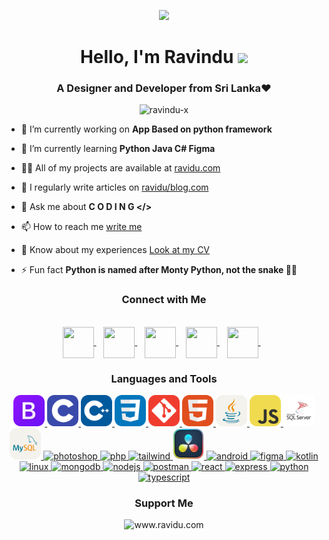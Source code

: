 <p align="center" ><img  src = "https://github.com/7oSkaaa/7oSkaaa/blob/main/Images/about_me.gif?raw=true" width = 150px></p>
<h1 align="center">Hello, I'm Ravindu <img src="https://slackmojis.com/emojis/21710-peace/download" width="35" />
<h3 align="center">A Designer and Developer from Sri Lanka❤</h3>

<p align="center"> <img
        src="https://komarev.com/ghpvc/?username=ravindu-x&label=Profile%20views&color=0e75b6&style=flat"
        alt="ravindu-x" /> </p>

- 🔭 I’m currently working on **App Based on python framework**

- 🌱 I’m currently learning **Python Java C# Figma**

- 👨‍💻 All of my projects are available at [ravidu.com](ravidu.com)

- 📝 I regularly write articles on [ravidu/blog.com](ravidu.com/blog)

- 💬 Ask me about **C O D I N G </>**

- 📫 How to reach me [write me](ravindux@tuta.io)

- 📄 Know about my experiences [Look at my CV](ravidu.com/personal/cv.pdf)

- ⚡ Fun fact **Python is named after Monty Python, not the snake 🐍😅**

<h3 align="center">Connect with Me</h3>
<p align="center">
    <br>
    <a href="https://www.facebook.com/" target="blank">
      <img align="center" src="https://github.com/gauravghongde/social-icons/blob/master/PNG/Color/Facebook.png"  height="50" width="50" />
    </a> &nbsp;&nbsp;
    <a href="https://www.instagram.com/" target="blank">
      <img align="center" src="https://www.edigitalagency.com.au/wp-content/uploads/new-Instagram-icon-png-full-colour.png" height="50" width="50" />
    </a> &nbsp;&nbsp;
    <a href="https://telegram.me/" target="blank">
      <img align="center" src="https://github.com/gauravghongde/social-icons/blob/master/PNG/Color/Telegram.png" height="50" width="50" />    
    </a> &nbsp;&nbsp;
    <a href="https://whatsapp.com/" target="blank">
      <img align="center" src="https://github.com/gauravghongde/social-icons/blob/master/PNG/Color/WhatsApp.png" height="50" width="50" />
    </a> &nbsp;&nbsp;
    <a href="https://youtube.com/" target="blank">
      <img align="center" src="https://github.com/gauravghongde/social-icons/blob/master/PNG/Color/Youtube.png" height="50" width="50" />
    </a> &nbsp;&nbsp;
  </p>

<p align="left">
</p>

<h3 align="center">Languages and Tools</h3>
<p align="center"> <a href="https://getbootstrap.com" target="_blank" rel="noreferrer"> <img
            src="https://github.com/tandpfun/skill-icons/blob/main/icons/Bootstrap.svg" alt="bootstrap" width="50"
            height="50" /> </a> <a href="https://www.cprogramming.com/" target="_blank" rel="noreferrer"> <img
            src="https://github.com/tandpfun/skill-icons/blob/main/icons/C.svg" alt="c" width="50" height="50" /> </a>
    <a href="https://www.w3schools.com/cpp/" target="_blank" rel="noreferrer"> <img
            src="https://github.com/tandpfun/skill-icons/blob/main/icons/CPP.svg" alt="cplusplus" width="50"
            height="50" /> </a> <a href="https://www.w3schools.com/css/" target="_blank" rel="noreferrer"> <img
            src="https://github.com/tandpfun/skill-icons/blob/main/icons/CSS.svg" alt="css3" width="50" height="50" />
    </a> <a href="https://git-scm.com/" target="_blank" rel="noreferrer"> <img
            src="https://github.com/tandpfun/skill-icons/blob/main/icons/Git.svg" alt="git" width="50" height="50" />
    </a> <a href="https://www.w3.org/html/" target="_blank" rel="noreferrer"> <img
            src="https://github.com/tandpfun/skill-icons/blob/main/icons/HTML.svg" alt="html5" width="50" height="50" />
    </a> <a href="https://www.java.com" target="_blank" rel="noreferrer"> <img
            src="https://github.com/tandpfun/skill-icons/blob/main/icons/Java-Light.svg" alt="java" width="50"
            height="50" /> </a> <a href="https://developer.mozilla.org/en-US/docs/Web/JavaScript" target="_blank"
        rel="noreferrer"> <img src="https://github.com/tandpfun/skill-icons/blob/main/icons/JavaScript.svg"
            alt="javascript" width="50" height="50" /> </a> <a href="https://www.microsoft.com/en-us/sql-server"
        target="_blank" rel="noreferrer"> <img
            src="https://github.com/Scar1109/skill-icons/blob/Scar1109/icons/microsoftSQL.svg" alt="mssql" width="50"
            height="50" /> </a> <a href="https://www.mysql.com/" target="_blank" rel="noreferrer"> <img
            src="https://github.com/tandpfun/skill-icons/blob/main/icons/MySQL-Light.svg" alt="mysql" width="50"
            height="50" /> </a> <a href="https://www.photoshop.com/en" target="_blank" rel="noreferrer"> <img
            src="https://github.com/Scar1109/skill-icons/blob/Scar1109/icons/Photoshop.svg" alt="photoshop" width="50"
            height="50" /> </a> <a href="https://www.php.net" target="_blank" rel="noreferrer"> <img
            src="https://github.com/Scar1109/skill-icons/blob/Scar1109/icons/PHP-Light.svg" alt="php" width="50"
            height="50" /> </a> <a href="https://tailwindcss.com/" target="_blank" rel="noreferrer"> <img
            src="https://github.com/Scar1109/skill-icons/blob/Scar1109/icons/TailwindCSS-Light.svg" alt="tailwind"
            width="50" height="50" /> </a> <a href="https://www.blackmagicdesign.com/products/davinciresolve"
        target="_blank" rel="noreferrer"> <img
            src="https://github.com/Scar1109/skill-icons/blob/Scar1109/icons/DavinchiResolve.svg" alt="DavinchiResolve"
            width="50" height="50" /> </a> <a href="https://developer.android.com" target="_blank" rel="noreferrer">
        <img src="https://github.com/Scar1109/skill-icons/blob/main/icons/AndroidStudio-Light.svg" alt="android"
            width="50" height="50" /> </a> <a href="https://www.figma.com/" target="_blank" rel="noreferrer"> <img
            src="https://github.com/Scar1109/skill-icons/blob/main/icons/Figma-Light.svg" alt="figma" width="50"
            height="50" /> </a> <a href="https://kotlinlang.org" target="_blank" rel="noreferrer"> <img
            src="https://github.com/Scar1109/skill-icons/blob/main/icons/Kotlin-Light.svg" alt="kotlin" width="50"
            height="50" /> </a> <a href="https://www.linux.org/" target="_blank" rel="noreferrer"> <img
            src="https://github.com/Scar1109/skill-icons/blob/main/icons/Linux-Light.svg" alt="linux" width="50"
            height="50" /> </a> <a href="https://www.mongodb.com/" target="_blank" rel="noreferrer"> <img
            src="https://github.com/Scar1109/skill-icons/blob/main/icons/MongoDB.svg" alt="mongodb" width="50"
            height="50" /> </a> <a href="https://nodejs.org" target="_blank" rel="noreferrer"> <img
            src="https://github.com/Scar1109/skill-icons/blob/main/icons/NodeJS-Light.svg" alt="nodejs" width="50"
            height="50" /> </a> <a href="https://postman.com" target="_blank" rel="noreferrer"> <img
            src="https://github.com/Scar1109/skill-icons/blob/main/icons/Postman.svg" alt="postman" width="50"
            height="50" /> </a> <a href="https://reactjs.org/" target="_blank" rel="noreferrer"> <img
            src="https://github.com/Scar1109/skill-icons/blob/main/icons/React-Light.svg" alt="react" width="50"
            height="50" /> </a> <a href="https://expressjs.com" target="_blank" rel="noreferrer"> <img
            src="https://github.com/Scar1109/skill-icons/blob/main/icons/ExpressJS-Light.svg" alt="express" width="50"
            height="50" /> </a> <a href="https://www.python.org" target="_blank" rel="noreferrer"> <img
            src="https://github.com/Scar1109/skill-icons/blob/main/icons/Python-Light.svg" alt="python" width="50"
            height="50" /> </a> <a href="https://www.typescriptlang.org/" target="_blank" rel="noreferrer"> <img
            src="https://github.com/Scar1109/skill-icons/blob/main/icons/TypeScript.svg" alt="typescript" width="50"
            height="50" /> </a> </p>

<h3 align="center"> Support Me </h3>
<p align="center"> <img src="https://cdn.buymeacoffee.com/buttons/v2/default-yellow.png" height="50" width="210"
        alt="www.ravidu.com" /> </p>
